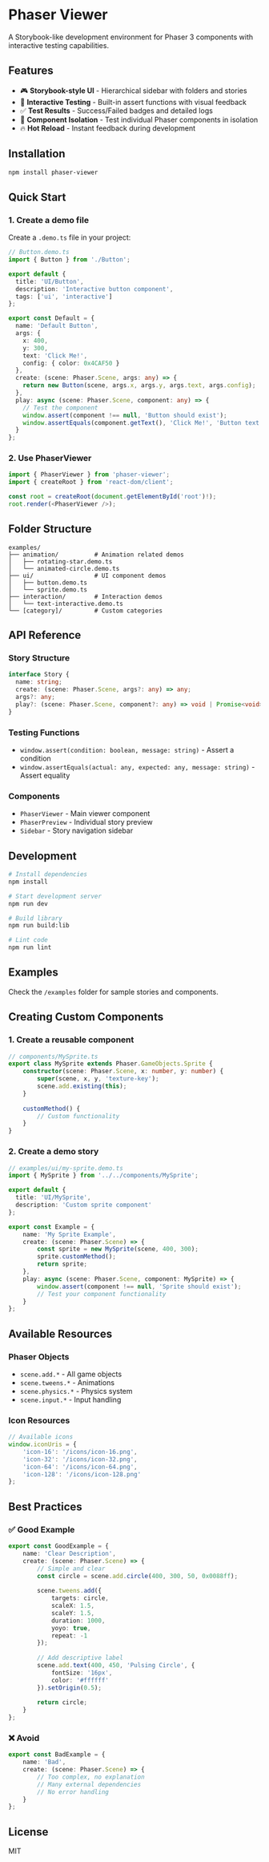 # Phaser Viewer

A Storybook-like development environment for Phaser 3 components with interactive testing capabilities.

## Features

- 🎮 **Storybook-style UI** - Hierarchical sidebar with folders and stories
- 🧪 **Interactive Testing** - Built-in assert functions with visual feedback 
- ✅ **Test Results** - Success/Failed badges and detailed logs
- 🎯 **Component Isolation** - Test individual Phaser components in isolation
- 🔥 **Hot Reload** - Instant feedback during development

## Installation

```bash
npm install phaser-viewer
```

## Quick Start

### 1. Create a demo file

Create a `.demo.ts` file in your project:

```typescript
// Button.demo.ts
import { Button } from './Button';

export default {
  title: 'UI/Button',
  description: 'Interactive button component',
  tags: ['ui', 'interactive']
};

export const Default = {
  name: 'Default Button',
  args: {
    x: 400,
    y: 300,
    text: 'Click Me!',
    config: { color: 0x4CAF50 }
  },
  create: (scene: Phaser.Scene, args: any) => {
    return new Button(scene, args.x, args.y, args.text, args.config);
  },
  play: async (scene: Phaser.Scene, component: any) => {
    // Test the component
    window.assert(component !== null, 'Button should exist');
    window.assertEquals(component.getText(), 'Click Me!', 'Button text should be correct');
  }
};
```

### 2. Use PhaserViewer

```typescript
import { PhaserViewer } from 'phaser-viewer';
import { createRoot } from 'react-dom/client';

const root = createRoot(document.getElementById('root')!);
root.render(<PhaserViewer />);
```

## Folder Structure

```
examples/
├── animation/          # Animation related demos
│   ├── rotating-star.demo.ts
│   └── animated-circle.demo.ts
├── ui/                 # UI component demos
│   ├── button.demo.ts
│   └── sprite.demo.ts
├── interaction/        # Interaction demos
│   └── text-interactive.demo.ts
└── [category]/         # Custom categories
```

## API Reference

### Story Structure

```typescript
interface Story {
  name: string;
  create: (scene: Phaser.Scene, args?: any) => any;
  args?: any;
  play?: (scene: Phaser.Scene, component?: any) => void | Promise<void>;
}
```

### Testing Functions

- `window.assert(condition: boolean, message: string)` - Assert a condition
- `window.assertEquals(actual: any, expected: any, message: string)` - Assert equality

### Components

- `PhaserViewer` - Main viewer component
- `PhaserPreview` - Individual story preview
- `Sidebar` - Story navigation sidebar

## Development

```bash
# Install dependencies
npm install

# Start development server
npm run dev

# Build library
npm run build:lib

# Lint code
npm run lint
```

## Examples

Check the `/examples` folder for sample stories and components.

## Creating Custom Components

### 1. Create a reusable component
```typescript
// components/MySprite.ts
export class MySprite extends Phaser.GameObjects.Sprite {
    constructor(scene: Phaser.Scene, x: number, y: number) {
        super(scene, x, y, 'texture-key');
        scene.add.existing(this);
    }
    
    customMethod() {
        // Custom functionality
    }
}
```

### 2. Create a demo story
```typescript
// examples/ui/my-sprite.demo.ts
import { MySprite } from '../../components/MySprite';

export default {
  title: 'UI/MySprite',
  description: 'Custom sprite component'
};

export const Example = {
    name: 'My Sprite Example',
    create: (scene: Phaser.Scene) => {
        const sprite = new MySprite(scene, 400, 300);
        sprite.customMethod();
        return sprite;
    },
    play: async (scene: Phaser.Scene, component: MySprite) => {
        window.assert(component !== null, 'Sprite should exist');
        // Test your component functionality
    }
};
```

## Available Resources

### Phaser Objects
- `scene.add.*` - All game objects
- `scene.tweens.*` - Animations
- `scene.physics.*` - Physics system
- `scene.input.*` - Input handling

### Icon Resources
```typescript
// Available icons
window.iconUris = {
    'icon-16': '/icons/icon-16.png',
    'icon-32': '/icons/icon-32.png', 
    'icon-64': '/icons/icon-64.png',
    'icon-128': '/icons/icon-128.png'
};
```

## Best Practices

### ✅ Good Example
```typescript
export const GoodExample = {
    name: 'Clear Description',
    create: (scene: Phaser.Scene) => {
        // Simple and clear
        const circle = scene.add.circle(400, 300, 50, 0x0088ff);
        
        scene.tweens.add({
            targets: circle,
            scaleX: 1.5,
            scaleY: 1.5,
            duration: 1000,
            yoyo: true,
            repeat: -1
        });
        
        // Add descriptive label
        scene.add.text(400, 450, 'Pulsing Circle', {
            fontSize: '16px',
            color: '#ffffff'
        }).setOrigin(0.5);
        
        return circle;
    }
};
```

### ❌ Avoid
```typescript
export const BadExample = {
    name: 'Bad',
    create: (scene: Phaser.Scene) => {
        // Too complex, no explanation
        // Many external dependencies
        // No error handling
    }
};
```

## License

MIT